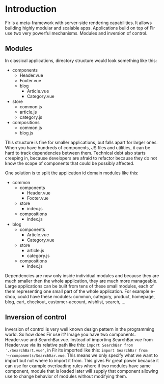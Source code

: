 # Introduction

Fir is a meta-framework with server-side rendering capabilities. It allows building highly modular and scalable apps. Applications build on top of Fir use two very powerful mechanisms. Modules and inversion of control.

## Modules

In classical applications, directory structure would look something like this:

- components
  - Header.vue
  - Footer.vue
  - blog
    - Article.vue
    - Category.vue
- store
  - common.js
  - article.js
  - category.js
- compositions
  - common.js
  - blog.js

This structure is fine for smaller applications, but falls apart for larger ones. When you have hundreds of components, JS files and utilities, it can be hard to track dependencies between them. Technical debt also starts creeping in, because developers are afraid to refactor because they do not know the scope of components that could be possibly affected.

One solution is to split the application id domain modules like this:

- common
  - components
    - Header.vue
    - Footer.vue
  - store
    - index.js
  - compositions
    - index.js
- blog
  - components
    - Article.vue
    - Category.vue
  - store
    - article.js
    - category.js
  - compositions
    - index.js

Dependencies are now only inside individual modules and because they are much smaller then the whole application, they are much more manageable. Large applications can be built from tens of these small modules, each of them representing one small part of the whole application. For example e-shop, could have these modules: common, category, product, homepage, blog, cart, checkout, customer-account, wishlist, search, ...

## Inversion of control

Inversion of control is very well known design pattern in the programming world. So how does Fir use it? Image you have two components. Header.vue and SearchBar.vue. Instead of importing SearchBar.vue from Header.vue via its relative path like this: `import SearchBar from './SearchBart.vue'`, in Fir its imported like this: `import SearchBar from '~/components/SearchBar.vue`. This means we only specify what we want to import but not where to import it from. This gives Fir great power because it can use for example overloading rules where if two modules have same component, module that is loaded later will supply that component allowing use to change behavior of modules without modifying them.
